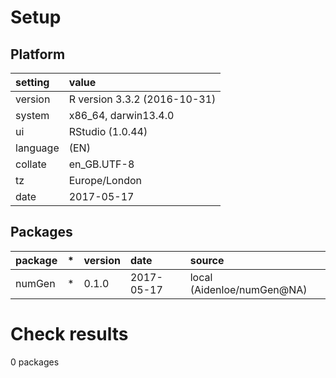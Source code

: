 # Setup

## Platform

|setting  |value                        |
|:--------|:----------------------------|
|version  |R version 3.3.2 (2016-10-31) |
|system   |x86_64, darwin13.4.0         |
|ui       |RStudio (1.0.44)             |
|language |(EN)                         |
|collate  |en_GB.UTF-8                  |
|tz       |Europe/London                |
|date     |2017-05-17                   |

## Packages

|package |*  |version |date       |source                     |
|:-------|:--|:-------|:----------|:--------------------------|
|numGen  |*  |0.1.0   |2017-05-17 |local (Aidenloe/numGen@NA) |

# Check results
0 packages


